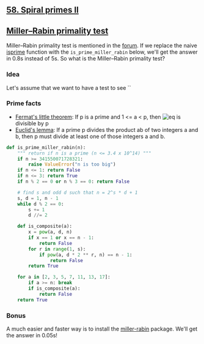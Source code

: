 ## [58. Spiral primes II](https://github.com/doudou-h/doudou-h.github.io/blob/main/project-euler-solution/58.%20Spiral%20primes.md)

## [Miller–Rabin primality test](https://en.wikipedia.org/wiki/Miller–Rabin_primality_test)

Miller–Rabin primality test is mentioned in the [forum](https://projecteuler.net/thread=58). If we replace the naive [isprime](https://github.com/doudou-h/doudou-h.github.io/blob/main/project-euler-solution/7.%2010001st%20prime.md) function with the `is_prime_miller_rabin` below, we'll get the answer in 0.8s instead of 5s. So what is the Miller–Rabin primality test?

### Idea
Let's assume that we want to have a test to see ``


### Prime facts
- [Fermat's little theorem](https://en.wikipedia.org/wiki/Fermat%27s_little_theorem): If p is a prime and 1 <= a < p, then ![eq](https://latex.codecogs.com/gif.latex?a^{p-1}-1) is divisible by p
- [Euclid's lemma](https://en.wikipedia.org/wiki/Euclid%27s_lemma):  If a prime p divides the product ab of two integers a and b, then p must divide at least one of those integers a and b.



```python
def is_prime_miller_rabin(n):
    """ return if n is a prime (n <= 3.4 x 10^14) """
    if n >= 341550071728321:
        raise ValueError("n is too big")
    if n <= 1: return False
    if n <= 3: return True
    if n % 2 == 0 or n % 3 == 0: return False

    # find s and odd d such that n = 2^s * d + 1
    s, d = 1, n - 1
    while d % 2 == 0:
        s += 1
        d //= 2

    def is_composite(a):
        x = pow(a, d, n)
        if x == 1 or x == n - 1:
            return False
        for r in range(1, s):
            if pow(a, d * 2 ** r, n) == n - 1:
                return False
        return True

    for a in [2, 3, 5, 7, 11, 13, 17]:
        if a >= n: break
        if is_composite(a):
            return False
    return True
```


### Bonus
A much easier and faster way is to install the [miller-rabin](https://pypi.org/project/miller-rabin/) package. We'll get the answer in 0.05s!
